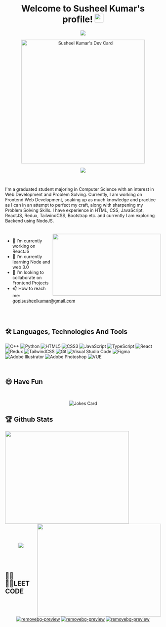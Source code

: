 

<h1 align="center">
  Welcome to Susheel Kumar's profile!
  <img src="https://media.giphy.com/media/hvRJCLFzcasrR4ia7z/giphy.gif" width="28">
  <div class="badge-base LI-profile-badge" data-locale="en_US" data-size="large" data-theme="dark" data-type="HORIZONTAL" data-vanity="susheel-kumar-2b4b46187" data-version="v1"><a class="badge-base__link LI-simple-link" href="https://in.linkedin.com/in/susheel-kumar-2b4b46187?trk=profile-badge"></a></div>
</h1>


              

<p align="center">
  <img src="https://readme-typing-svg.herokuapp.com?color=800080&size=40&center=true&vCenter=true&width=550&height=70&lines=I'm+Susheel+Kumar;An+Enthusiastic+Learner;A+self-made+Developer;A+Problem+Solver">
</p>

<div align="center">
<a href="https://app.daily.dev/vue_clan"><img src="https://api.daily.dev/devcards/32b2ac521ed8444aac9f7747af8ad65c.png?r=99j" width="400" alt="Susheel Kumar's Dev Card"/></a>  
  
</div>



<p align="center">
  <a href="https://www.linkedin.com/in/susheel-kumar-2b4b46187/"><img src="https://img.shields.io/badge/LinkedIn-0077B5?style=for-the-badge&logo=linkedin&logoColor=white"></a>
<!--   <a href="https://leetcode.com/sukhseerat/"><img src="https://img.shields.io/badge/-LeetCode-FFA116?style=for-the-badge&logo=LeetCode&logoColor=black"></a> -->
<!--   <a href="https://twitter.com/see_d_rat"><img src="https://img.shields.io/badge/Twitter-1DA1F2?style=for-the-badge&logo=twitter&logoColor=white"></a> -->
</p>
<br>

I'm a graduated student majoring in Computer Science with an interest in Web Development and Problem Solving. Currently, I am working on Frontend Web Development, soaking up as much knowledge and practice as I can in an attempt to perfect my craft, along with sharpening my Problem Solving Skills. I have experience in HTML, CSS, JavaScript, ReactJS, Redux, TailwindCSS, Bootstrap etc. and currently I am exploring Backend using NodeJS.
<br>
<br>
<br>
<img align="right" src="https://cdn.dribbble.com/users/2646423/screenshots/5507196/computer.gif" height="200px" width="350px">


- 🔭 I’m currently working on ReactJS <br>
- 🌱 I’m currently learning Node and web 3.0 <br>
- 👯 I’m looking to collaborate on Frontend Projects <br>
- 📫 How to reach me: gopisusheelkumar@gmail.com <br>

<br><br>

## 🛠 Languages, Technologies And Tools
![C++](https://img.shields.io/badge/c++-%2300599C.svg?style=for-the-badge&logo=c%2B%2B&logoColor=white)
![Python](https://img.shields.io/badge/python-3670A0?style=for-the-badge&logo=python&logoColor=ffdd54)
![HTML5](https://img.shields.io/badge/html5-%23E34F26.svg?style=for-the-badge&logo=html5&logoColor=white)
![CSS3](https://img.shields.io/badge/css3-%231572B6.svg?style=for-the-badge&logo=css3&logoColor=white)
![JavaScript](https://img.shields.io/badge/javascript-%23323330.svg?style=for-the-badge&logo=javascript&logoColor=%23F7DF1E)
![TypeScript](https://img.shields.io/badge/typescript-%23007ACC.svg?style=for-the-badge&logo=typescript&logoColor=white)
![React](https://img.shields.io/badge/react-%2320232a.svg?style=for-the-badge&logo=react&logoColor=%2361DAFB)
![Redux](https://img.shields.io/badge/redux-%23593d88.svg?style=for-the-badge&logo=redux&logoColor=white)
![TailwindCSS](https://img.shields.io/badge/tailwindcss-%2338B2AC.svg?style=for-the-badge&logo=tailwind-css&logoColor=white)
![Git](https://img.shields.io/badge/git-%23F05033.svg?style=for-the-badge&logo=git&logoColor=white)
![Visual Studio Code](https://img.shields.io/badge/Visual%20Studio%20Code-0078d7.svg?style=for-the-badge&logo=visual-studio-code&logoColor=white)
![Figma](https://img.shields.io/badge/figma-%23F24E1E.svg?style=for-the-badge&logo=figma&logoColor=white)
![Adobe Illustrator](https://img.shields.io/badge/adobeillustrator-%23FF9A00.svg?style=for-the-badge&logo=adobeillustrator&logoColor=white)
![Adobe Photoshop](https://img.shields.io/badge/adobephotoshop-%2331A8FF.svg?style=for-the-badge&logo=adobephotoshop&logoColor=white)
![VUE](https://img.shields.io/badge/vue-dev-green?style=for-the-badge&logo=appveyor)

<br>
<h2>😄 Have Fun </h2>
<br>
<p align="center">
  <img src="https://readme-jokes.vercel.app/api?theme=tokyonight" alt="Jokes Card" />
</p>

## 🏆 Github Stats
<p align="left">
<a href="https://github.com/Susheel4115/github-readme-activity-graph"><img height="300px" width="400px" src="https://github-readme-stats.vercel.app/api?username=Susheel4115&theme=midnight-purple&count_private=true&show_icons=true&hide_border=true"></a>
<a href="https://git.io/streak-stats"><img align="right" height="300px" width="400px" src="http://github-readme-streak-stats.herokuapp.com?user=Sukhseerat-Kaur&theme=midnight-purple&hide_border=true&fire=F98404&ring=F98404"></a>
</p>


<br><br>
<p align="center">
  <img src="https://komarev.com/ghpvc/?username=Susheel4115"/>
</p>

<br><br>

## 👩‍💻🧛‍♀️LEET CODE
<div align="center" padding="5%">
  <a href="https://ibb.co/rsyncZt"><img src="https://i.ibb.co/rsyncZt/removebg-preview.png" alt="removebg-preview" border="0"></a>
  <a href="https://leetcode.com/static/images/badges/2022/gif/2022-12.gif"><img src="https://leetcode.com/static/images/badges/2022/gif/2022-12.gif" alt="removebg-preview" border="0"></a>
  <a href="https://leetcode.com/static/images/badges/2022/gif/2022-annual-50.gif"><img src="https://leetcode.com/static/images/badges/2022/gif/2022-annual-50.gif" alt="removebg-preview" border="0"></a>
   <a href="https://leetcode.com/static/images/badges/2023/gif/2023-02.gif" alt="removebg-preview" border="0"></a>
</div>

